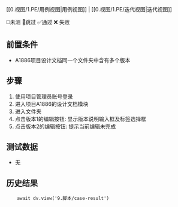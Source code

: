 [[0.视图/1.PE/用例视图|用例视图]] | [[0.视图/1.PE/迭代视图|迭代视图]]

 ◻️未测    🚫跳过     ✅通过    ❌ 失败
## 前置条件

- A1886项目设计文档同一个文件夹中含有多个版本

## 步骤

1. 使用项目管理员账号登录
2. 进入项目A1886的设计文档模块
3. 进入文件夹
4. 点击版本1的编辑按钮: 显示版本说明输入框及标签选择框
5. 点击版本2的编辑按钮: 提示当前编辑未完成

## 测试数据

- 无

## 历史结果

```dataviewjs
    await dv.view('9.脚本/case-result')
```
